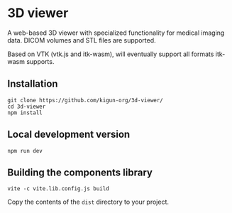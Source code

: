 # 3D viewer

A web-based 3D viewer with specialized functionality for medical imaging data.
DICOM volumes and STL files are supported.

Based on VTK (vtk.js and itk-wasm), will eventually support all formats itk-wasm supports.

## Installation

```
git clone https://github.com/kigun-org/3d-viewer/
cd 3d-viewer
npm install
```

## Local development version

```
npm run dev
```

## Building the components library

```
vite -c vite.lib.config.js build 
```

Copy the contents of the `dist` directory to your project.
